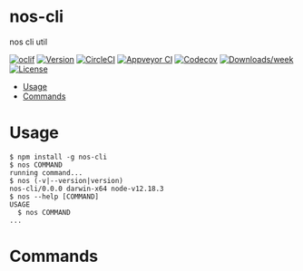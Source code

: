 nos-cli
=======

nos cli util

[![oclif](https://img.shields.io/badge/cli-oclif-brightgreen.svg)](https://oclif.io)
[![Version](https://img.shields.io/npm/v/nos-cli.svg)](https://npmjs.org/package/nos-cli)
[![CircleCI](https://circleci.com/gh/leemove/nos-cli/tree/master.svg?style=shield)](https://circleci.com/gh/leemove/nos-cli/tree/master)
[![Appveyor CI](https://ci.appveyor.com/api/projects/status/github/leemove/nos-cli?branch=master&svg=true)](https://ci.appveyor.com/project/leemove/nos-cli/branch/master)
[![Codecov](https://codecov.io/gh/leemove/nos-cli/branch/master/graph/badge.svg)](https://codecov.io/gh/leemove/nos-cli)
[![Downloads/week](https://img.shields.io/npm/dw/nos-cli.svg)](https://npmjs.org/package/nos-cli)
[![License](https://img.shields.io/npm/l/nos-cli.svg)](https://github.com/leemove/nos-cli/blob/master/package.json)

<!-- toc -->
* [Usage](#usage)
* [Commands](#commands)
<!-- tocstop -->
# Usage
<!-- usage -->
```sh-session
$ npm install -g nos-cli
$ nos COMMAND
running command...
$ nos (-v|--version|version)
nos-cli/0.0.0 darwin-x64 node-v12.18.3
$ nos --help [COMMAND]
USAGE
  $ nos COMMAND
...
```
<!-- usagestop -->
# Commands
<!-- commands -->

<!-- commandsstop -->
